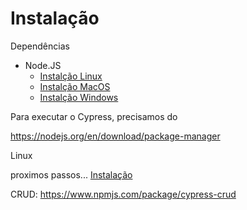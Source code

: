 # Instalação

Dependências

- Node.JS
    - [Instalção Linux](./linux.md)
    - [Instalção MacOS](./macos.md)
    - [Instalção Windows](windows.md)


Para executar o Cypress, precisamos do 

https://nodejs.org/en/download/package-manager

Linux



proximos passos... [Instalação](install.md)


CRUD: https://www.npmjs.com/package/cypress-crud